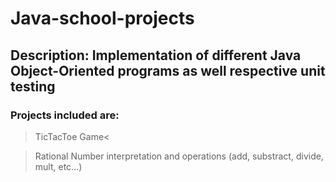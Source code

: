 # Java-school-projects
## Description: Implementation of different Java Object-Oriented programs as well respective unit testing

### Projects included are:
> TicTacToe Game<

> Rational Number interpretation and operations (add, substract, divide, mult, etc...)

